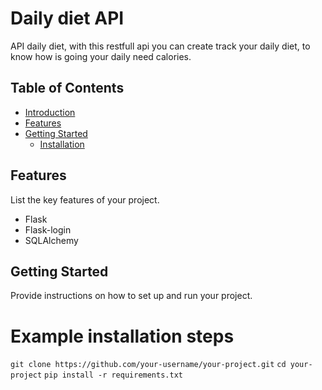 # Daily diet API

API daily diet, with this restfull api you can create track your daily diet, to know how is going your daily need calories.

## Table of Contents

- [Introduction](#introduction)
- [Features](#features)
- [Getting Started](#getting-started)
  - [Installation](#example-installation-steps)

## Features

List the key features of your project.

- Flask
- Flask-login
- SQLAlchemy

## Getting Started

Provide instructions on how to set up and run your project.

# Example installation steps
`git clone https://github.com/your-username/your-project.git`
`cd your-project`
`pip install -r requirements.txt`